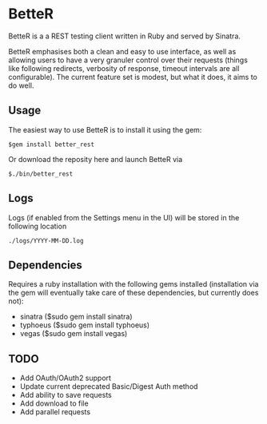 # BetteR

BetteR is a a REST testing client written in Ruby and served by Sinatra. 

BetteR emphasises both a clean and easy to use interface, as well as allowing users to have a very granuler control over their requests (things like following redirects, verbosity of response, timeout intervals are all configurable). The current feature set is modest, but what it does, it aims to do well.

## Usage

The easiest way to use BetteR is to install it using the gem:

    $gem install better_rest

Or download the reposity here and launch BetteR via

    $./bin/better_rest
    
## Logs

Logs (if enabled from the Settings menu in the UI) will be stored in the following location

    ./logs/YYYY-MM-DD.log

## Dependencies

Requires a ruby installation with the following gems installed (installation via the gem will eventually take care of these dependencies, but currently does not):
- sinatra ($sudo gem install sinatra)
- typhoeus ($sudo gem install typhoeus)
- vegas ($sudo gem install vegas)

## TODO

* Add OAuth/OAuth2 support
* Update current deprecated Basic/Digest Auth method
* Add ability to save requests
* Add download to file
* Add parallel requests
